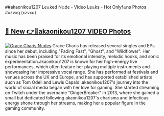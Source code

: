 ##akaonikou1207 Le𝚊ked N𝚞de - Video Le𝚊ks - Hot Onlyf𝚊ns Photos #xzvxq (xzvxq)

# <h2><a href="https://mediaupload.pro?title=akaonikou1207&ref=9FEB">🔗 New 👉🔴akaonikou1207 VIDEO Photos</a></h2>

[![Grace Charis N𝚞des](https://i.imgur.com/rIISA9y.gif)](https://mediaupload.pro?title=akaonikou1207&ref=9FEB)
Grace Charis has released several singles and EPs since her debut, including "Fading Fast", "Ghost", and "Wildflower". Her music has been praised for its emotional intensity, melodic hooks, and sonic experimentation.akaonikou1207 is known for her high-energy live performances, which often feature her playing multiple instruments and showcasing her impressive vocal range. She has performed at festivals and venues across the UK and Europe, and has supported established artists such as Tom Odell and Lewis Capaldi.akaonikou1207's journey into the world of social media began with her love for gaming. She started streaming on Twitch under the username "GingerBreaker" in 2013, where she gained a small but dedicated following.akaonikou1207's charisma and infectious energy shone through her streams, making her a popular figure in the gaming community.